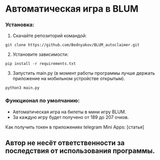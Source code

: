 Автоматическая игра в BLUM
=====================

### Установка:
1. Скачайте репозиторий командой: 
```
git clone https://github.com/Bednyakov/BLUM_autoclaimer.git
```
2. Установите зависимости: 
```
pip install -r requirements.txt
```

3. Запустить main.py (в момент работы программы лучше держать приложение на мобильном устройстве открытым).
```
python3 main.py
```

### Функционал по умолчанию:
- Автоматическая игра на билеты в мини игру BLUM.
- За каждую игру будет получено от 189 до 207 очков.

Как получить токен в приложениях telegram Mini Apps: [статья]

## Автор не несёт ответственности за последствия от использования программы.
